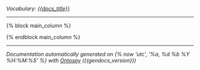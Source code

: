 _Vocabulary: [{{docs_title}}](index.md)_

---

{% block main_column %}

{% endblock main_column %}

---

_Documentation automatically generated on {% now 'utc', '%a, %d %b %Y %H:%M:%S' %} with [Ontospy](http://lambdamusic.github.io/Ontospy/ "Open") ({{gendocs_version}})_
